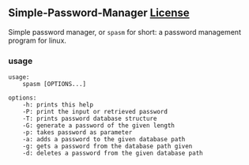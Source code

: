## Simple-Password-Manager [License](https://img.shields.io/badge/license-MIT-blue.svg)
Simple password manager, or `spasm` for short: a password management program for linux.

### usage

```
usage: 
	spasm [OPTIONS...]
	
options:
	-h: prints this help
	-P: print the input or retrieved password
	-T: prints password database structure
	-G: generate a password of the given length
	-p: takes password as parameter
	-a: adds a password to the given database path
	-g: gets a password from the database path given
	-d: deletes a password from the given database path
```
